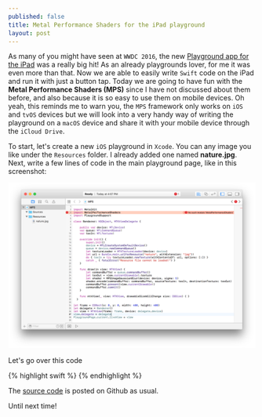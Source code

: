 ```yaml
---
published: false
title: Metal Performance Shaders for the iPad playground
layout: post
---
```

As many of you might have seen at `WWDC 2016`, the new [Playground app for the iPad](https://developer.apple.com/videos/play/wwdc2016/408/) was a really big hit! As an already playgrounds lover, for me it was even more than that. Now we are able to easily write `Swift` code on the iPad and run it with just a button tap. Today we are going to have fun with the __Metal Performance Shaders (MPS)__ since I have not discussed about them before, and also because it is so easy to use them on mobile devices. Oh yeah, this reminds me to warn you, the `MPS` framework only works on `iOS` and `tvOS` devices but we will look into a very handy way of writing the playground on a `macOS` device and share it with your mobile device through the `iCloud Drive`.

To start, let's create a new `iOS` playground in `Xcode`. You can any image you like under the `Resources` folder. I already added one named __nature.jpg__. Next, write a few lines of code in the main playground page, like in this screenshot:

![alt text](https://github.com/MetalKit/images/raw/master/mps_1.png "1")

Let's go over this code

{% highlight swift %}
{% endhighlight %}

The [source code](https://github.com/MetalKit/metal) is posted on Github as usual.

Until next time!